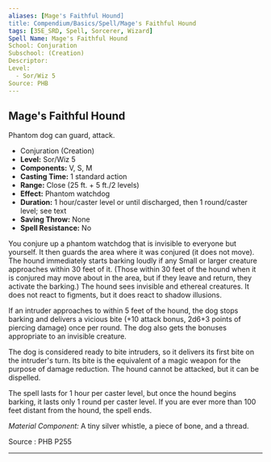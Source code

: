 ```yaml
---
aliases: [Mage's Faithful Hound]
title: Compendium/Basics/Spell/Mage's Faithful Hound
tags: [35E_SRD, Spell, Sorcerer, Wizard]
Spell Name: Mage's Faithful Hound
School: Conjuration
Subschool: (Creation)
Descriptor: 
Level:
  - Sor/Wiz 5
Source: PHB
---
```



## Mage's Faithful Hound

Phantom dog can guard, attack.

*   Conjuration (Creation)
*   **Level:** Sor/Wiz 5
*   **Components:** V, S, M
*   **Casting Time:** 1 standard action
*   **Range:** Close (25 ft. + 5 ft./2 levels)
*   **Effect:** Phantom watchdog
*   **Duration:** 1 hour/caster level or until discharged, then 1 round/caster level; see text
*   **Saving Throw:** None
*   **Spell Resistance:** No

<p>You conjure up a phantom watchdog that is invisible to everyone but yourself. It then guards the area where it was conjured (it does not move). The hound immediately starts barking loudly if any Small or larger creature approaches within 30 feet of it. (Those within 30 feet of the hound when it is conjured may move about in the area, but if they leave and return, they activate the barking.) The hound sees invisible and ethereal creatures. It does not react to figments, but it does react to shadow illusions.</p><p>If an intruder approaches to within 5 feet of the hound, the dog stops barking and delivers a vicious bite (+10 attack bonus, 2d6+3 points of piercing damage) once per round. The dog also gets the bonuses appropriate to an invisible creature.</p><p>The dog is considered ready to bite intruders, so it delivers its first bite on the intruder's turn. Its bite is the equivalent of a magic weapon for the purpose of damage reduction. The hound cannot be attacked, but it can be dispelled.</p><p>The spell lasts for 1 hour per caster level, but once the hound begins barking, it lasts only 1 round per caster level. If you are ever more than 100 feet distant from the hound, the spell ends.</p><p><i>Material Component:</i> A tiny silver whistle, a piece of bone, and a thread.</p>

Source : PHB P255

---

